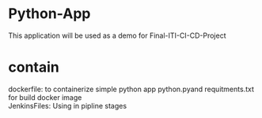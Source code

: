 # Python-App
This application will be used as a demo for Final-ITI-CI-CD-Project
# contain
dockerfile: to containerize simple python app
python.pyand requitments.txt for build  docker image  
JenkinsFiles: Using in pipline stages
